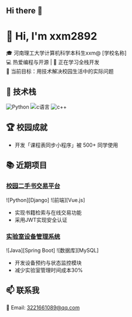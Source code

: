 ## Hi there 👋

# 👋 Hi, I'm xxm2892

🎓 河南理工大学计算机科学本科生xxm@ [学校名称]  
💻 热爱编程与开源 | 🚀 正在学习全栈开发  
🌱 当前目标：用技术解决校园生活中的实际问题

## 🔧 技术栈
![Python](https://img.shields.io/badge/-Python-3776AB?logo=python&logoColor=white)
![c语言](https://img.shields.io/badge/-Java-007396?logo=java)
![c++](https://img.shields.io/badge/-React-61DAFB?logo=react)

## 🏆 校园成就
- 开发「课程表同步小程序」被 500+ 同学使用

## 📚 近期项目
### [校园二手书交易平台](https://github.com/yourname/book-exchange)
![Python][Django] ![前端][Vue.js]  
- 实现书籍检索与在线交易功能
- 采用JWT实现安全认证

### [实验室设备管理系统](https://github.com/yourname/lab-mgmt)
![Java][Spring Boot] ![数据库][MySQL]  
- 开发设备预约与状态监控模块
- 减少实验室管理时间成本30%

## 📫 联系我
📧 Email: 3221661089@qq.com
<!--
**xxm2892/xxm2892** is a ✨ _special_ ✨ repository because its `README.md` (this file) appears on your GitHub profile.

Here are some ideas to get you started:

- 🔭 I’m currently working on ...
- 🌱 I’m currently learning ...
- 👯 I’m looking to collaborate on ...
- 🤔 I’m looking for help with ...
- 💬 Ask me about ...
- 📫 How to reach me: ...
- 😄 Pronouns: ...
- ⚡ Fun fact: ...
-->
